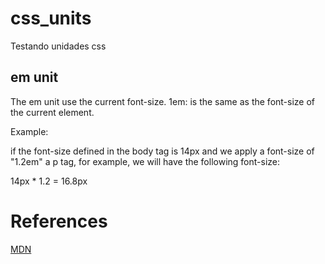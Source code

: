 # css_units
Testando unidades css


## em unit
The em unit use the current font-size. 
1em: is the same as the font-size of the current element.

Example:

if the font-size defined in the body tag is 14px and we apply a font-size of "1.2em" a p tag, for example, we will have the following font-size:

14px * 1.2 = 16.8px



# References

[MDN](https://developer.mozilla.org/en-US/docs/Learn/CSS/Introduction_to_CSS/Values_and_units)